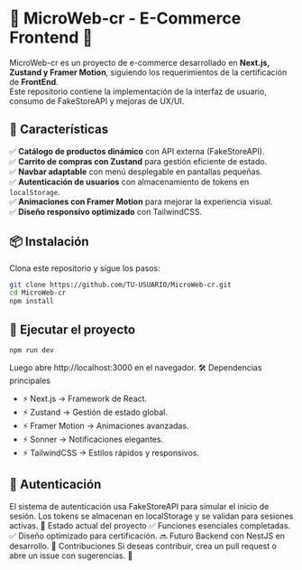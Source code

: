 # 🛒 MicroWeb-cr - E-Commerce Frontend 🚀  

MicroWeb-cr es un proyecto de e-commerce desarrollado en **Next.js, Zustand y Framer Motion**, siguiendo los requerimientos de la certificación de **FrontEnd**.  
Este repositorio contiene la implementación de la interfaz de usuario, consumo de FakeStoreAPI y mejoras de UX/UI.  

## 🎯 **Características**
✅ **Catálogo de productos dinámico** con API externa (FakeStoreAPI).  
✅ **Carrito de compras con Zustand** para gestión eficiente de estado.  
✅ **Navbar adaptable** con menú desplegable en pantallas pequeñas.  
✅ **Autenticación de usuarios** con almacenamiento de tokens en `localStorage`.  
✅ **Animaciones con Framer Motion** para mejorar la experiencia visual.  
✅ **Diseño responsivo optimizado** con TailwindCSS.  

## 📦 **Instalación**
Clona este repositorio y sigue los pasos:

```bash
git clone https://github.com/TU-USUARIO/MicroWeb-cr.git
cd MicroWeb-cr
npm install
```

## 🚀 Ejecutar el proyecto

```npm run dev```


Luego abre http://localhost:3000 en el navegador.
🛠 Dependencias principales
- ⚡ Next.js → Framework de React.
- ⚡ Zustand → Gestión de estado global.
- ⚡ Framer Motion → Animaciones avanzadas.
- ⚡ Sonner → Notificaciones elegantes.
- ⚡ TailwindCSS → Estilos rápidos y responsivos.
## 🔑 Autenticación
El sistema de autenticación usa FakeStoreAPI para simular el inicio de sesión.
Los tokens se almacenan en localStorage y se validan para sesiones activas.
🚧 Estado actual del proyecto
✅ Funciones esenciales completadas.
✅ Diseño optimizado para certificación.
🔜 Futuro Backend con NestJS en desarrollo.
🤝 Contribuciones
Si deseas contribuir, crea un pull request o abre un issue con sugerencias. 🚀


